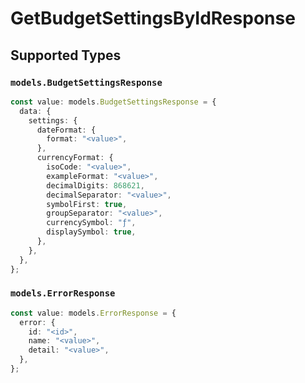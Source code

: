 # GetBudgetSettingsByIdResponse


## Supported Types

### `models.BudgetSettingsResponse`

```typescript
const value: models.BudgetSettingsResponse = {
  data: {
    settings: {
      dateFormat: {
        format: "<value>",
      },
      currencyFormat: {
        isoCode: "<value>",
        exampleFormat: "<value>",
        decimalDigits: 868621,
        decimalSeparator: "<value>",
        symbolFirst: true,
        groupSeparator: "<value>",
        currencySymbol: "ƒ",
        displaySymbol: true,
      },
    },
  },
};
```

### `models.ErrorResponse`

```typescript
const value: models.ErrorResponse = {
  error: {
    id: "<id>",
    name: "<value>",
    detail: "<value>",
  },
};
```

